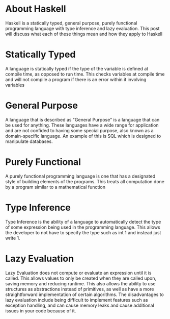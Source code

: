 About Haskell
=============
Haskell is a statically typed, general purpose, purely functional programming language with type inference and lazy evaluation. This post will discuss what each of these things mean and how they apply to Haskell

Statically Typed
================
A language is statically typed if the type of the variable is defined at compile time, as opposed to run time. This checks variables at compile time and will not compile a program if there is an error within it involving variables

General Purpose
===============
A language that is described as "General Purpose" is a language that can be used for anything. These languages have a wide range for application and are not confided to having some special purpose, also known as a domain-specific language. An example of this is SQL which is designed to manipulate databases.

Purely Functional
=================
A purely functional programming language is one that has a designated style of building elements of the programs. This treats all computation done by a program similar to a mathematical function 

Type Inference
==============
Type Inference is the ability of a language to automatically detect the type of some expression being used in the programming language. This allows the developer to not have to specify the type such as int 1 and instead just write 1. 

Lazy Evaluation
===============
Lazy Evaluation does not compute or evaluate an expression until it is called. This allows values to only be created when they are called upon, saving memory and reducing runtime. This also allows the ability to use structures as abstractions instead of primitives, as well as have a more straightforward implementation of certain algorithms. The disadvantages to lazy evaluation include being difficult to implement features such as exception handling, and can cause memory leaks and cause additional issues in your code because of it. 
